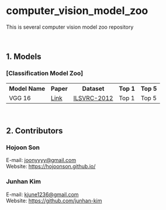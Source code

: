 # computer_vision_model_zoo
This is several computer vision model zoo repository

<br>

## 1. Models
### [Classification Model Zoo]
<table>
    <tr>
        <th>Model Name</th>
        <th>Paper</th>
        <th>Dataset</th>
        <th>Top 1</th>
        <th>Top 5</th>
    </tr>
    <tr>
        <td>VGG 16</td><!-- Model Name !-->
        <td><a href='https://arxiv.org/abs/1409.1556'>Link</a></td><!-- Paper !-->
        <td><a href='https://arxiv.org/abs/1409.1556'>ILSVRC-2012</a></td><!-- Dataset Link !-->
        <td>Top 1</td><!-- Top 1 Performance !-->
        <td>Top 5</td><!-- Top 5 Performance !-->
    </tr>
</table>

<br>

## 2. Contributors
### Hojoon Son
E-mail: joonyyyy@gmail.com<br>
Website: https://hojoonson.github.io/
### Junhan Kim
E-mail: kjune1236@gmail.com<br>
Website: https://github.com/junhan-kim